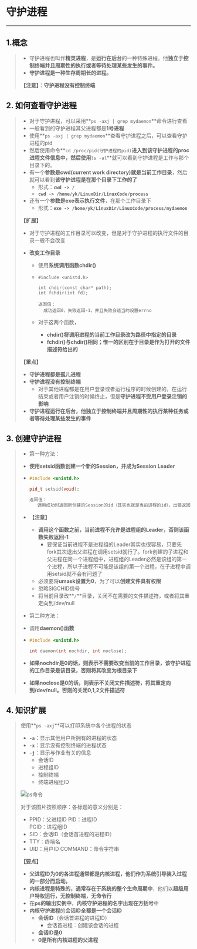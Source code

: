 # 守护进程

---

##  1.概念 

> - 守护进程也叫作**精灵进程**，是**运行在后台**的一种特殊进程。他**独立于控制终端并且周期性的执行或者等待处理某些发生的事件。**
> - **守护进程是一种生存周期长的进程。**
>
> **【注意】**：**守护进程没有控制终端**



## 2. 如何查看守护进程

> - 对于守护进程，可以采用**`ps -axj | grep mydaemon`**命令进行查看
> - 一般看到的守护进程其父进程都是**1号进程**
> - 使用**`ps -axj | grep mydaemon`**查看守护进程之后，可以查看守护进程的pid
> - 然后使用命令**`cd /proc/pid(守护进程的pid)`**进入到该守护进程的proc进程文件信息中，然后使用**`ls -al`**就可以看到守护进程是工作与那个目录下的。
> - 有一个**参数是cwd(current work directory)就是当前工作目录**，然后就可以看到**该守护进程是在那个目录下工作的了**
>   - 形式：**`cwd -> /`**
>   - **`cwd -> /home/yk/LinuxDir/LinuxCode/process`**
> - 还有一个**参数是exe表示执行文件**，在那个工作目录下
>   - 形式：**`exe -> /home/yk/LinuxDir/LinuxCode/process/mydaemon`**
>
> **【扩展】**
>
> - 对于守护进程的工作目录可以改变，但是对于守护进程的执行文件的目录一般不会改变
>
> - **改变工作目录**
>
>   - 使用**系统调用函数chdir()**
>
>   - ```
>     #include <unistd.h>
>     
>     int chdir(const char* path);
>     int fchdir(int fd);
>     
>     返回值：
>     	成功返回0，失败返回-1，并且失败会适当的设置errno
>     ```
>
>   - 对于这两个函数，
>
>     - **chdir()将调用进程的当前工作目录改为路径中指定的目录**
>     - **fchdir()与chdir()相同；惟一的区别在于目录是作为打开的文件描述符给出的**
>
> **【重点】**
>
> - **守护进程都是孤儿进程**
> - **守护进程没有控制终端**
>   - 对于其他进程都是在用户登录或者运行程序的时候创建的，在运行结束或者用户注销的时候终止，但是**守护进程不受用户登录注销的影响**
> - **守护进程运行在后台，他独立于控制终端并且周期性的执行某种任务或者等待处理某些发生的事件**



## 3. 创建守护进程

>  - 第一种方法：
>
>  - **使用setsid函数创建一个新的Session，并成为Session Leader**
>
>  - ``` c++
>    #include <unistd.h>
>    
>    pid_t setsid(void);
>    
>    返回值：
>    	调用成功时返回新创建的Session的id（其实也就是当前进程的id），出错返回-1
>    ```
>
>  - **【注意】**
>
>    - **调用这个函数之前，当前进程不允许是进程组的Leader，否则该函数失败返回-1**
>      - 要保证当前进程不是进程组的Leader其实也很容易，只要先fork其次退出父进程在调用setsid就行了。fork创建的子进程和父进程在同一个进程组中，进程组的Leader必然是该组的第一个进程，所以子进程不可能是该组的第一个进程，在子进程中调用setsid就不会有问题了
>    - 必须要将**umask设置为0**，为了可以**创建文件具有权限**
>    - 忽略SIGCHID信号
>    - 将当前目录改**`/`**目录，关闭不在需要的文件描述符，或者将其重定向到/dev/null
>
>  - 第二种方法：
>
>  - 调用**daemon()函数**
>
>  - ``` c++
>    #include <unistd.h>
>    
>    int daemon(int nochdir, int noclose);
>    ```
>
>  - **如果nochdir是0的话，则表示不需要改变当前的工作目录，该守护进程的工作目录是该目录，否则将其改变为根目录下**
>
>  - **如果noclose是0的话，则表示不关闭文件描述符，将其重定向到/dev/null。否则的关闭0,1,2文件描述符**





## 4. 知识扩展

> 使用**`ps -axj`**可以打印系统中各个进程的状态
>
> - **`-a`**：显示其他用户所拥有的进程的状态
> - **`-x`**：显示没有控制终端的进程状态
> - **`-j`**：显示与作业有关的信息
>   - 会话ID
>   - 进程组ID
>   - 控制终端
>   - 终端进程组ID
>
> ![](https://ykitty.oss-cn-beijing.aliyuncs.com/photo/Linux/%E5%91%BD%E4%BB%A4/ps%20-axj.png "ps命令")
>
> 对于该图片按照顺序：各标题的意义分别是：
>
> - PPID：父进程ID
> 	 PID：进程ID	
> 	 PGID：进程组ID		
> - SID：会话ID（会话首进程的进程ID）
> - TTY：终端名 
> - UID：用户ID
> 	 COMMAND：命令字符串	
>
> **【要点】**
>
> - **父进程ID为0的各进程通常都是内核进程，他们作为系统引导装入过程的一部分而启动。**
> - **内核进程是特殊的，通常存在于系统的整个生命周期中**，他们以**超级用户特权运行，无控制终端，无命令行**
> - 在**ps的输出实例中**，**内核守护进程的名字出现在方括号**中
> - **内核守护进程**的**会话ID全都是一个会话ID**
>   - **会话ID**（会话首进程的进程ID）
>     - 会话首进程：创建该会话的进程
>   - **会话ID是0**
>   - **0是所有内核进程的父进程**
>
> 